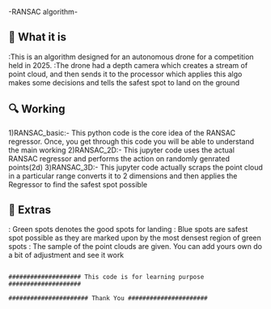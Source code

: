 -RANSAC algorithm-

## 🧠 What it is ##
:This is an algorithm designed for an autonomous drone for a competition held in 2025. 
:The drone had a depth camera which creates a stream of point cloud, and then sends it to the processor which applies this algo makes some decisions and tells the safest spot to land on the ground 

## 🔍 Working ##
1)RANSAC_basic:- This python code is the core idea of the RANSAC regressor. Once, you get through this code you will be able to understand the main working 
2)RANSAC_2D:- This jupyter code uses the actual RANSAC regressor and performs the action on randomly genrated points(2d)
3)RANSAC_3D:- This jupyter code actually scraps the point cloud in a particular range converts it to 2 dimensions and then applies the Regressor to find the safest spot possible 

## 📸 Extras  ##
: Green spots denotes the good spots for landing 
: Blue spots are safest spot possible as they are marked upon by the most densest region of green spots 
: The sample of the point clouds are given. You can add yours own do a bit of adjustment and see it work

                                                               #################### This code is for learning purpose ####################
                                                                    ###################### Thank You ######################
